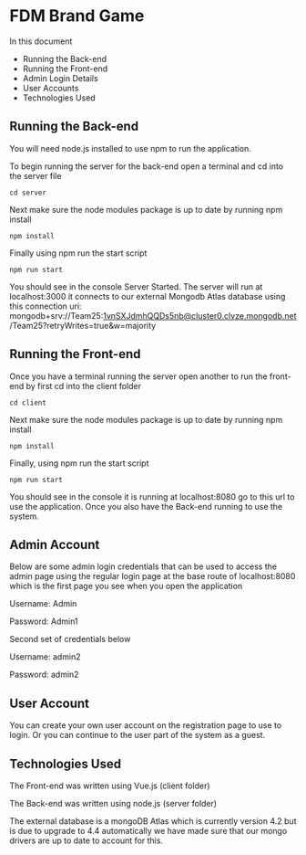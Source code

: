 FDM Brand Game
=

In this document
* Running the Back-end
* Running the Front-end
* Admin Login Details
* User Accounts
* Technologies Used

Running the Back-end
-
You will need node.js installed to use npm to run the application.

To begin running the server for the back-end open a terminal and cd into the server file
```
cd server
```
Next make sure the node modules package is up to date by running npm install
```
npm install
```
Finally using npm run the start script
```
npm run start
```
You should see in the console Server Started.
The server will run at localhost:3000 it connects to our external Mongodb Atlas database using this connection uri:
mongodb+srv://Team25:1vnSXJdmhQQDs5nb@cluster0.clvze.mongodb.net/Team25?retryWrites=true&w=majority

Running the Front-end
-

Once you have a terminal running the server open another to run the front-end by first
cd into the client folder
```
cd client
```
Next make sure the node modules package is up to date by running npm install
```
npm install
```
Finally, using npm run the start script
```
npm run start
```
You should see in the console it is running at localhost:8080 go to this url to use the application. Once
you also have the Back-end running to use the system.

Admin Account
-

Below are some admin login credentials that can be used to access the admin page using the regular login page
at the base route of localhost:8080 which is the first page you see when you open the application

Username: Admin

Password: Admin1

Second set of credentials below

Username: admin2

Password: admin2

User Account
-
You can create your own user account on the registration page to use to login. 
Or you can continue to the user part of the system as a guest. 

Technologies Used
-

The Front-end was written using Vue.js (client folder)

The Back-end was written using node.js (server folder)

The external database is a mongoDB Atlas which is currently version 4.2 but is due to upgrade to 4.4
automatically we have made sure that our mongo drivers are up to date to account for this.